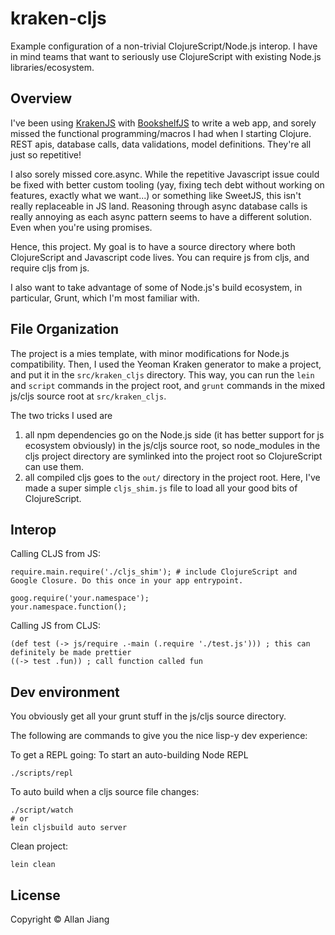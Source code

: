 # kraken-cljs

Example configuration of a non-trivial ClojureScript/Node.js interop.
I have in mind teams that want to seriously use ClojureScript with existing Node.js libraries/ecosystem.

## Overview

I've been using [KrakenJS][kraken] with [BookshelfJS][bookshelf] to write a web app, and sorely missed the functional programming/macros I had when I starting Clojure.
REST apis, database calls, data validations, model definitions. They're all just so repetitive!

[kraken]: http://krakenjs.com/

[bookshelf]: http://bookshelfjs.org/

I also sorely missed core.async. 
While the repetitive Javascript issue could be fixed with better custom tooling (yay, fixing tech debt without working on features, exactly what we want...) or something like SweetJS, this isn't really replaceable in JS land.
Reasoning through async database calls is really annoying as each async pattern seems to have a different solution.
Even when you're using promises.

Hence, this project. My goal is to have a source directory where both ClojureScript and Javascript code lives.
You can require js from cljs, and require cljs from js.

I also want to take advantage of some of Node.js's build ecosystem, in particular, Grunt, which I'm most familiar with.

## File Organization

The project is a mies template, with minor modifications for Node.js compatibility.
Then, I used the Yeoman Kraken generator to make a project, and put it in the `src/kraken_cljs` directory.
This way, you can run the `lein` and `script` commands in the project root, and `grunt` commands in the mixed js/cljs source root at `src/kraken_cljs`.

The two tricks I used are 

1. all npm dependencies go on the Node.js side (it has better support for js ecosystem obviously) in the js/cljs source root, so node_modules in the cljs project directory are symlinked into the project root so ClojureScript can use them.
2. all compiled cljs goes to the `out/` directory in the project root. Here, I've made a super simple `cljs_shim.js` file to load all your good bits of ClojureScript.

## Interop

Calling CLJS from JS:

    require.main.require('./cljs_shim'); # include ClojureScript and Google Closure. Do this once in your app entrypoint.

    goog.require('your.namespace');
    your.namespace.function();

Calling JS from CLJS:

    (def test (-> js/require .-main (.require './test.js'))) ; this can definitely be made prettier
    ((-> test .fun)) ; call function called fun

## Dev environment

You obviously get all your grunt stuff in the js/cljs source directory.

The following are commands to give you the nice lisp-y dev experience:

To get a REPL going:
To start an auto-building Node REPL 

    ./scripts/repl

To auto build when a cljs source file changes:

    ./script/watch
    # or
    lein cljsbuild auto server

Clean project:

    lein clean

## License

Copyright © Allan Jiang

